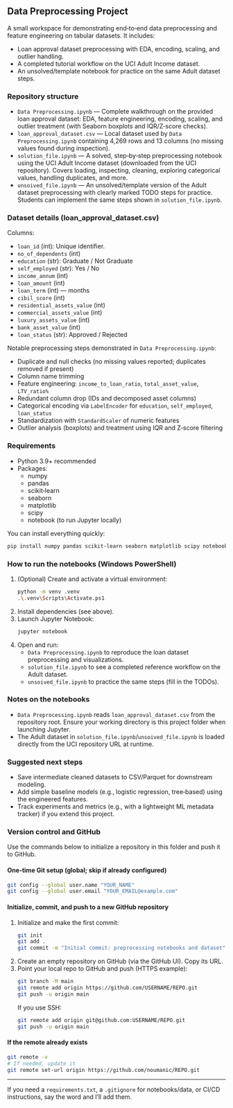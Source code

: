## Data Preprocessing Project

A small workspace for demonstrating end‑to‑end data preprocessing and feature engineering on tabular datasets. It includes:
- Loan approval dataset preprocessing with EDA, encoding, scaling, and outlier handling.
- A completed tutorial workflow on the UCI Adult Income dataset.
- An unsolved/template notebook for practice on the same Adult dataset steps.

### Repository structure
- `Data Preprocessing.ipynb` — Complete walkthrough on the provided loan approval dataset: EDA, feature engineering, encoding, scaling, and outlier treatment (with Seaborn boxplots and IQR/Z‑score checks).
- `loan_approval_dataset.csv` — Local dataset used by `Data Preprocessing.ipynb` containing 4,269 rows and 13 columns (no missing values found during inspection).
- `solution_file.ipynb` — A solved, step‑by‑step preprocessing notebook using the UCI Adult Income dataset (downloaded from the UCI repository). Covers loading, inspecting, cleaning, exploring categorical values, handling duplicates, and more.
- `unsoived_file.ipynb` — An unsolved/template version of the Adult dataset preprocessing with clearly marked TODO steps for practice. Students can implement the same steps shown in `solution_file.ipynb`.

### Dataset details (loan_approval_dataset.csv)
Columns:
- `loan_id` (int): Unique identifier.
- `no_of_dependents` (int)
- `education` (str): Graduate / Not Graduate
- `self_employed` (str): Yes / No
- `income_annum` (int)
- `loan_amount` (int)
- `loan_term` (int) — months
- `cibil_score` (int)
- `residential_assets_value` (int)
- `commercial_assets_value` (int)
- `luxury_assets_value` (int)
- `bank_asset_value` (int)
- `loan_status` (str): Approved / Rejected

Notable preprocessing steps demonstrated in `Data Preprocessing.ipynb`:
- Duplicate and null checks (no missing values reported; duplicates removed if present)
- Column name trimming
- Feature engineering: `income_to_loan_ratio`, `total_asset_value`, `LTV_ratio%`
- Redundant column drop (IDs and decomposed asset columns)
- Categorical encoding via `LabelEncoder` for `education`, `self_employed`, `loan_status`
- Standardization with `StandardScaler` of numeric features
- Outlier analysis (boxplots) and treatment using IQR and Z‑score filtering

### Requirements
- Python 3.9+ recommended
- Packages:
  - numpy
  - pandas
  - scikit‑learn
  - seaborn
  - matplotlib
  - scipy
  - notebook (to run Jupyter locally)

You can install everything quickly:

```bash
pip install numpy pandas scikit-learn seaborn matplotlib scipy notebook
```

### How to run the notebooks (Windows PowerShell)
1. (Optional) Create and activate a virtual environment:
   ```bash
   python -m venv .venv
   .\.venv\Scripts\Activate.ps1
   ```
2. Install dependencies (see above).
3. Launch Jupyter Notebook:
   ```bash
   jupyter notebook
   ```
4. Open and run:
   - `Data Preprocessing.ipynb` to reproduce the loan dataset preprocessing and visualizations.
   - `solution_file.ipynb` to see a completed reference workflow on the Adult dataset.
   - `unsoived_file.ipynb` to practice the same steps (fill in the TODOs).

### Notes on the notebooks
- `Data Preprocessing.ipynb` reads `loan_approval_dataset.csv` from the repository root. Ensure your working directory is this project folder when launching Jupyter.
- The Adult dataset in `solution_file.ipynb`/`unsoived_file.ipynb` is loaded directly from the UCI repository URL at runtime.

### Suggested next steps
- Save intermediate cleaned datasets to CSV/Parquet for downstream modeling.
- Add simple baseline models (e.g., logistic regression, tree‑based) using the engineered features.
- Track experiments and metrics (e.g., with a lightweight ML metadata tracker) if you extend this project.

### Version control and GitHub
Use the commands below to initialize a repository in this folder and push it to GitHub.

#### One‑time Git setup (global; skip if already configured)
```bash
git config --global user.name "YOUR_NAME"
git config --global user.email "YOUR_EMAIL@example.com"
```

#### Initialize, commit, and push to a new GitHub repository
1. Initialize and make the first commit:
   ```bash
   git init
   git add .
   git commit -m "Initial commit: preprocessing notebooks and dataset"
   ```
2. Create an empty repository on GitHub (via the GitHub UI). Copy its URL.
3. Point your local repo to GitHub and push (HTTPS example):
   ```bash
   git branch -M main
   git remote add origin https://github.com/USERNAME/REPO.git
   git push -u origin main
   ```
   If you use SSH:
   ```bash
   git remote add origin git@github.com:USERNAME/REPO.git
   git push -u origin main
   ```

#### If the remote already exists
```bash
git remote -v
# If needed, update it
git remote set-url origin https://github.com/noumanic/REPO.git
```

---
If you need a `requirements.txt`, a `.gitignore` for notebooks/data, or CI/CD instructions, say the word and I’ll add them.
